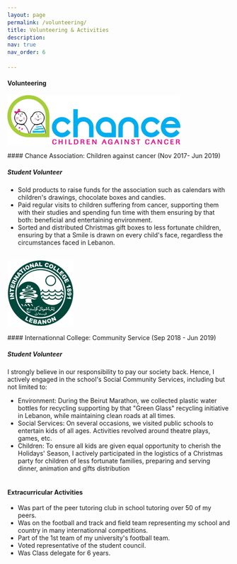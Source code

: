 ```yaml
---
layout: page
permalink: /volunteering/
title: Volunteering & Activities
description:
nav: true
nav_order: 6

---
```

#### Volunteering 

<p style="text-align: left"><img src="../assets/img/chance.png"></p>
#### Chance Association: Children against cancer (Nov 2017- Jun 2019)

##### *Student Volunteer*
- Sold products to raise funds for the association such as calendars with children's drawings, chocolate boxes and candies. 
- Paid regular visits to children suffering from cancer, supporting them with their studies and spending fun time with them ensuring by that both: beneficial and entertaining environment.
- Sorted and distributed Christmas gift boxes to less fortunate children, ensuring by that a Smile is drawn on every child's face, regardless the circumstances faced in Lebanon.
<br/><br/>

<p style="text-align: left"><img src="../assets/img/IC4.png"></p>
#### Internationnal College: Community Service (Sep 2018 - Jun 2019)

##### *Student Volunteer*
I strongly believe in our responsibility to pay our society back. Hence, I actively engaged in the school's Social Community Services, including but not limited to:
- Environment: During the Beirut Marathon, we collected plastic water bottles for recycling supporting by that "Green Glass" recycling initiative in Lebanon, while maintaining clean roads at all times.
- Social Services: On several occasions, we visited public schools to entertain kids of all ages. Activities revolved around theatre plays, games, etc.
- Children: To ensure all kids are given equal opportunity to cherish the Holidays' Season, I actively participated in the logistics of a Christmas party for children of less fortunate families, preparing and serving dinner, animation and gifts distribution
<br/><br/>

#### Extracurricular Activities
- Was part of the peer tutoring club in school tutoring over 50 of my peers.
- Was on the football and track and field team representing my school and country in many internationnal competitions.
- Part of the 1st team of my university's football team.
- Voted representative of the student council.
- Was Class delegate for 6 years.



